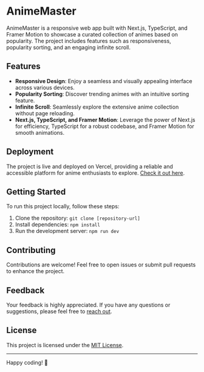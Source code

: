 # AnimeMaster

AnimeMaster is a responsive web app built with Next.js, TypeScript, and Framer Motion to showcase a curated collection of animes based on popularity. The project includes features such as responsiveness, popularity sorting, and an engaging infinite scroll.

## Features

- **Responsive Design**: Enjoy a seamless and visually appealing interface across various devices.
- **Popularity Sorting**: Discover trending animes with an intuitive sorting feature.
- **Infinite Scroll**: Seamlessly explore the extensive anime collection without page reloading.
- **Next.js, TypeScript, and Framer Motion**: Leverage the power of Next.js for efficiency, TypeScript for a robust codebase, and Framer Motion for smooth animations.

## Deployment

The project is live and deployed on Vercel, providing a reliable and accessible platform for anime enthusiasts to explore. [Check it out here](animemaster.vercel.app).

## Getting Started

To run this project locally, follow these steps:

1. Clone the repository: `git clone [repository-url]`
2. Install dependencies: `npm install`
3. Run the development server: `npm run dev`

## Contributing

Contributions are welcome! Feel free to open issues or submit pull requests to enhance the project.

## Feedback

Your feedback is highly appreciated. If you have any questions or suggestions, please feel free to [reach out](hensaldeon777@gmail.com).

## License

This project is licensed under the [MIT License](LICENSE).

---

Happy coding! 🚀
